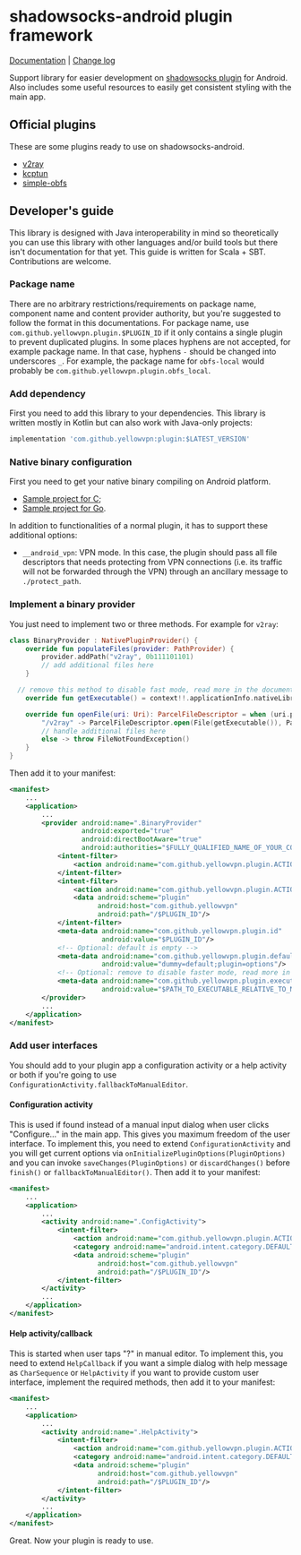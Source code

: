 # shadowsocks-android plugin framework

[Documentation](doc.md) | [Change log](CHANGES.md)

Support library for easier development on [shadowsocks
 plugin](https://github.com/shadowsocks/shadowsocks-org/issues/28) for Android. Also includes some
 useful resources to easily get consistent styling with the main app.

## Official plugins

These are some plugins ready to use on shadowsocks-android.

* [v2ray](https://github.com/shadowsocks/v2ray-plugin-android)
* [kcptun](https://github.com/shadowsocks/kcptun-android/releases)
* [simple-obfs](https://github.com/shadowsocks/simple-obfs-android/releases)

## Developer's guide

This library is designed with Java interoperability in mind so theoretically you can use this
 library with other languages and/or build tools but there isn't documentation for that yet. This
 guide is written for Scala + SBT. Contributions are welcome.

### Package name

There are no arbitrary restrictions/requirements on package name, component name and content
 provider authority, but you're suggested to follow the format in this documentations. For package
 name, use `com.github.yellowvpn.plugin.$PLUGIN_ID` if it only contains a single plugin to
 prevent duplicated plugins. In some places hyphens are not accepted, for example package name. In
 that case, hyphens `-` should be changed into underscores `_`. For example, the package name for
 `obfs-local` would probably be `com.github.yellowvpn.plugin.obfs_local`.

### Add dependency

First you need to add this library to your dependencies.
This library is written mostly in Kotlin but can also work with Java-only projects:

```gradle
implementation 'com.github.yellowvpn:plugin:$LATEST_VERSION'
```

### Native binary configuration

First you need to get your native binary compiling on Android platform.

* [Sample project for C](https://github.com/shadowsocks/simple-obfs-android/tree/4f82c4a4e415d666e70a7e2e60955cb0d85c1615);
* [Sample project for Go](https://github.com/shadowsocks/v2ray-plugin-android/tree/172bd4cec0276112828614482fb646b79dbf1540).

In addition to functionalities of a normal plugin, it has to support these additional options:

* `__android_vpn`: VPN mode.
  In this case, the plugin should pass all file descriptors that needs protecting from VPN connections (i.e. its traffic will not be forwarded through the VPN) through an ancillary message to `./protect_path`.

### Implement a binary provider

You just need to implement two or three methods. For example for `v2ray`:

```kotlin
class BinaryProvider : NativePluginProvider() {
    override fun populateFiles(provider: PathProvider) {
        provider.addPath("v2ray", 0b111101101)
        // add additional files here
    }

  // remove this method to disable fast mode, read more in the documentation
    override fun getExecutable() = context!!.applicationInfo.nativeLibraryDir + "/libv2ray.so"

    override fun openFile(uri: Uri): ParcelFileDescriptor = when (uri.path) {
        "/v2ray" -> ParcelFileDescriptor.open(File(getExecutable()), ParcelFileDescriptor.MODE_READ_ONLY)
        // handle additional files here
        else -> throw FileNotFoundException()
    }
}
```

Then add it to your manifest:

```xml
<manifest>
    ...
    <application>
        ...
        <provider android:name=".BinaryProvider"
                  android:exported="true"
                  android:directBootAware="true"
                  android:authorities="$FULLY_QUALIFIED_NAME_OF_YOUR_CONTENTPROVIDER">
            <intent-filter>
                <action android:name="com.github.yellowvpn.plugin.ACTION_NATIVE_PLUGIN"/>
            </intent-filter>
            <intent-filter>
                <action android:name="com.github.yellowvpn.plugin.ACTION_NATIVE_PLUGIN"/>
                <data android:scheme="plugin"
                      android:host="com.github.yellowvpn"
                      android:path="/$PLUGIN_ID"/>
            </intent-filter>
            <meta-data android:name="com.github.yellowvpn.plugin.id"
                       android:value="$PLUGIN_ID"/>
            <!-- Optional: default is empty -->
            <meta-data android:name="com.github.yellowvpn.plugin.default_config"
                       android:value="dummy=default;plugin=options"/>
            <!-- Optional: remove to disable faster mode, read more in the documentation -->
            <meta-data android:name="com.github.yellowvpn.plugin.executable_path"
                       android:value="$PATH_TO_EXECUTABLE_RELATIVE_TO_NATIVE_LIB_DIR"/>
        </provider>
        ...
    </application>
</manifest>
```

### Add user interfaces

You should add to your plugin app a configuration activity or a help activity or both if you're
 going to use `ConfigurationActivity.fallbackToManualEditor`.

#### Configuration activity

This is used if found instead of a manual input dialog when user clicks "Configure..." in the main
 app. This gives you maximum freedom of the user interface. To implement this, you need to extend
 `ConfigurationActivity` and you will get current options via
 `onInitializePluginOptions(PluginOptions)` and you can invoke `saveChanges(PluginOptions)` or
 `discardChanges()` before `finish()` or `fallbackToManualEditor()`. Then add it to your manifest:

```xml
<manifest>
    ...
    <application>
        ...
        <activity android:name=".ConfigActivity">
            <intent-filter>
                <action android:name="com.github.yellowvpn.plugin.ACTION_CONFIGURE"/>
                <category android:name="android.intent.category.DEFAULT"/>
                <data android:scheme="plugin"
                      android:host="com.github.yellowvpn"
                      android:path="/$PLUGIN_ID"/>
            </intent-filter>
        </activity>
        ...
    </application>
</manifest>
```

#### Help activity/callback

This is started when user taps "?" in manual editor. To implement this, you need to extend
 `HelpCallback` if you want a simple dialog with help message as `CharSequence` or `HelpActivity`
 if you want to provide custom user interface, implement the required methods, then add it to your
 manifest:

```xml
<manifest>
    ...
    <application>
        ...
        <activity android:name=".HelpActivity">
            <intent-filter>
                <action android:name="com.github.yellowvpn.plugin.ACTION_HELP"/>
                <category android:name="android.intent.category.DEFAULT"/>
                <data android:scheme="plugin"
                      android:host="com.github.yellowvpn"
                      android:path="/$PLUGIN_ID"/>
            </intent-filter>
        </activity>
        ...
    </application>
</manifest>
```

Great. Now your plugin is ready to use.
